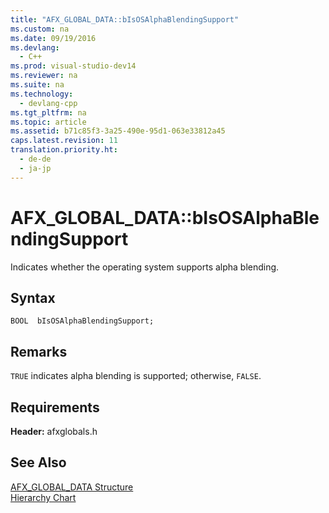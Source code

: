 ```yaml
---
title: "AFX_GLOBAL_DATA::bIsOSAlphaBlendingSupport"
ms.custom: na
ms.date: 09/19/2016
ms.devlang: 
  - C++
ms.prod: visual-studio-dev14
ms.reviewer: na
ms.suite: na
ms.technology: 
  - devlang-cpp
ms.tgt_pltfrm: na
ms.topic: article
ms.assetid: b71c85f3-3a25-490e-95d1-063e33812a45
caps.latest.revision: 11
translation.priority.ht: 
  - de-de
  - ja-jp
---
```

# AFX_GLOBAL_DATA::bIsOSAlphaBlendingSupport
Indicates whether the operating system supports alpha blending.  
  
## Syntax  
  
```  
BOOL  bIsOSAlphaBlendingSupport;  
```  
  
## Remarks  
 `TRUE` indicates alpha blending is supported; otherwise, `FALSE`.  
  
## Requirements  
 **Header:** afxglobals.h  
  
## See Also  
 [AFX_GLOBAL_DATA Structure](../vs140/AFX_GLOBAL_DATA-Structure.md)   
 [Hierarchy Chart](../vs140/Hierarchy-Chart.md)